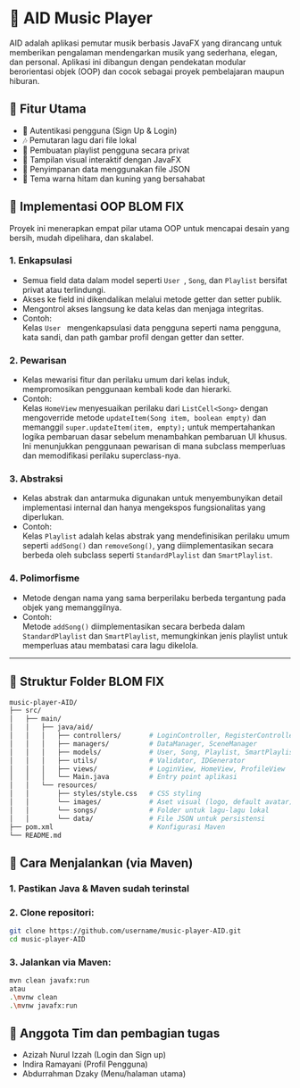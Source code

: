 # 🎵 AID Music Player
AID adalah aplikasi pemutar musik berbasis JavaFX yang dirancang untuk memberikan pengalaman mendengarkan musik yang sederhana, elegan, dan personal. Aplikasi ini dibangun dengan pendekatan modular berorientasi objek (OOP) dan cocok sebagai proyek pembelajaran maupun hiburan.

## 📌 Fitur Utama
* 👤 Autentikasi pengguna (Sign Up & Login)
* 🎶 Pemutaran lagu dari file lokal
* 📂 Pembuatan playlist pengguna secara privat
* 🎨 Tampilan visual interaktif dengan JavaFX
* 💾 Penyimpanan data menggunakan file JSON
* 🌙 Tema warna hitam dan kuning yang bersahabat

## 🔎 Implementasi OOP BLOM FIX

Proyek ini menerapkan empat pilar utama OOP untuk mencapai desain yang bersih, mudah dipelihara, dan skalabel.

### 1. Enkapsulasi
- Semua field data dalam model seperti `User `, `Song`, dan `Playlist` bersifat privat atau terlindungi.
- Akses ke field ini dikendalikan melalui metode getter dan setter publik.
- Mengontrol akses langsung ke data kelas dan menjaga integritas.
- Contoh:  
  Kelas `User ` mengenkapsulasi data pengguna seperti nama pengguna, kata sandi, dan path gambar profil dengan getter dan setter.

### 2. Pewarisan
- Kelas mewarisi fitur dan perilaku umum dari kelas induk, mempromosikan penggunaan kembali kode dan hierarki.
- Contoh:  
  Kelas `HomeView` menyesuaikan perilaku dari `ListCell<Song>` dengan mengoverride metode `updateItem(Song item, boolean empty)` dan memanggil `super.updateItem(item, empty);` untuk mempertahankan logika pembaruan dasar sebelum menambahkan pembaruan UI khusus. Ini menunjukkan penggunaan pewarisan di mana subclass memperluas dan memodifikasi perilaku superclass-nya.

### 3. Abstraksi
- Kelas abstrak dan antarmuka digunakan untuk menyembunyikan detail implementasi internal dan hanya mengekspos fungsionalitas yang diperlukan.
- Contoh:  
  Kelas `Playlist` adalah kelas abstrak yang mendefinisikan perilaku umum seperti `addSong()` dan `removeSong()`, yang diimplementasikan secara berbeda oleh subclass seperti `StandardPlaylist` dan `SmartPlaylist`.

### 4. Polimorfisme
- Metode dengan nama yang sama berperilaku berbeda tergantung pada objek yang memanggilnya.
- Contoh:  
  Metode `addSong()` diimplementasikan secara berbeda dalam `StandardPlaylist` dan `SmartPlaylist`, memungkinkan jenis playlist untuk memperluas atau membatasi cara lagu dikelola.

---

## 📁 Struktur Folder BLOM FIX
```bash
music-player-AID/
├── src/
│   ├── main/
│   │   ├── java/aid/
│   │   │   ├── controllers/       # LoginController, RegisterController, dsb
│   │   │   ├── managers/          # DataManager, SceneManager
│   │   │   ├── models/            # User, Song, Playlist, SmartPlaylist, dst.
│   │   │   ├── utils/             # Validator, IDGenerator
│   │   │   ├── views/             # LoginView, HomeView, ProfileView
│   │   │   └── Main.java          # Entry point aplikasi
│   │   └── resources/
│   │       ├── styles/style.css   # CSS styling
│   │       └── images/            # Aset visual (logo, default avatar)
│   │       └── songs/             # Folder untuk lagu-lagu lokal
│   │       └── data/              # File JSON untuk persistensi
├── pom.xml                        # Konfigurasi Maven
└── README.md
```

## 🔧 Cara Menjalankan (via Maven)
### 1. Pastikan Java & Maven sudah terinstal
### 2. Clone repositori:
```bash
git clone https://github.com/username/music-player-AID.git
cd music-player-AID
```
### 3. Jalankan via Maven:
```bash
mvn clean javafx:run
atau
.\mvnw clean
.\mvnw javafx:run
```

## 👥 Anggota Tim dan pembagian tugas
* Azizah Nurul Izzah (Login dan Sign up)
* Indira Ramayani (Profil Pengguna)
* Abdurrahman Dzaky (Menu/halaman utama)
